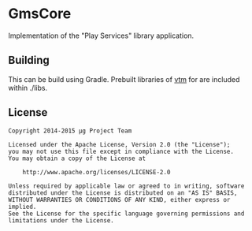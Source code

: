GmsCore
=======
Implementation of the "Play Services" library application.

Building
--------
This can be build using Gradle. 
Prebuilt libraries of [vtm](https://github.com/opensciencemap/vtm) for are included within ./libs.

License
-------
    Copyright 2014-2015 μg Project Team

    Licensed under the Apache License, Version 2.0 (the "License");
    you may not use this file except in compliance with the License.
    You may obtain a copy of the License at

        http://www.apache.org/licenses/LICENSE-2.0

    Unless required by applicable law or agreed to in writing, software
    distributed under the License is distributed on an "AS IS" BASIS,
    WITHOUT WARRANTIES OR CONDITIONS OF ANY KIND, either express or implied.
    See the License for the specific language governing permissions and
    limitations under the License.
